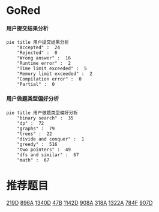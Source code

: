 # GoRed

<!-- tabs:start -->



#### **用户提交结果分析**

```mermaid
pie title 用户提交结果分析
    "Accepted" :  24
    "Rejected" :  0
    "Wrong answer" :  16
    "Runtime error" :  2
    "Time limit exceeded" :  5
    "Memory limit exceeded" :  2
    "Compilation error" :  0
    "Partial" :  0
```

#### **用户做题类型偏好分析**

```mermaid
pie title 用户做题类型偏好分析
    "binary search" :  35
    "dp" :  72
    "graphs" :  79
    "trees" :  22
    "divide and conquer" :  1
    "greedy" :  516
    "two pointers" :  49
    "dfs and similar" :  67
    "math" :  67
```



<!-- tabs:end -->
# 推荐题目
[219D](https://codeforces.com/contest/219/problem/D)
[896A](https://codeforces.com/contest/896/problem/A)
[1340D](https://codeforces.com/contest/1340/problem/D)
[47B](https://codeforces.com/contest/47/problem/B)
[1142D](https://codeforces.com/contest/1142/problem/D)
[908A](https://codeforces.com/contest/908/problem/A)
[318A](https://codeforces.com/contest/318/problem/A)
[1322A](https://codeforces.com/contest/1322/problem/A)
[784F](https://codeforces.com/contest/784/problem/F)
[907D](https://codeforces.com/contest/907/problem/D)
